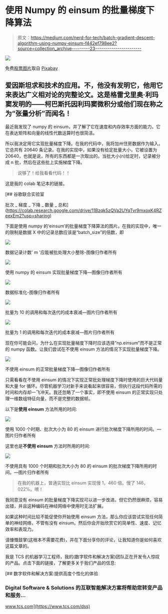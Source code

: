# 使用 Numpy 的 einsum 的批量梯度下降算法

> 原文：<https://medium.com/nerd-for-tech/batch-gradient-descent-algorithm-using-numpy-einsum-f442ef798ee2?source=collection_archive---------23----------------------->

![](img/2debedc2146e6db34fb953f29c274b7b.png)

免费[股票图片](https://pixabay.com/photos/albert-einstein-portrait-1933340/)取自 [Pixabay](https://pixabay.com/)

## 爱因斯坦求和技术的应用。不，他没有发明它，他用它来表达广义相对论的完整论文。这是格雷戈里奥·利玛窦发明的——柯巴斯托因利玛窦微积分或他们现在称之为“张量分析”而闻名！

最近我发现了 numpy 的 einsum，并了解了它在速度和内存效率方面的能力。它在表达矩阵和向量的线性代数运算时也很简洁。

所以我决定用它实现批量梯度下降。在我的代码中，我将加州住房数据作为输入。它总共有 20640 条记录。在我的实现中，如果没有给定批量大小，它被设置为 20640，也就是说，所有的东西都是一次取出的。当批大小(n)给定时，记录被分成 n 批，然后在这些批上实施梯度下降。

> 说够了！给我看看代码！！

这是我的 colab 笔记本的链接。

[](https://colab.research.google.com/drive/11Bzqk5zQVa2UYqTvr9mxoxK4RZeexEm2?usp=sharing) [## 谷歌联合实验室

批次 _ 梯度 _ 下降 _ 数量 _ 总和](https://colab.research.google.com/drive/11Bzqk5zQVa2UYqTvr9mxoxK4RZeexEm2?usp=sharing) 

下面是使用 numpy 的‘einsum’的批量梯度下降算法的图片。在我的实现中，唯一的限制是数据 X 中的记录总数应该是“batch_size”的倍数，即

![](img/3a163572db47c4185fe591bde76f4f08.png)

数据记录计数' m '应能被批处理大小整除-图像归作者所有

![](img/1bea69cddd6566fff37d5decdaf9655f.png)

使用 numpy 的 einsum 实现批量梯度下降—图像归作者所有

![](img/1809346a402c6ced66347541bde47fc3.png)

数据标准化-图像归作者所有

![](img/7a5ba677de6172237752a7646363e3c6.png)

批量为 10 的调用和每次迭代的成本衰减—图片归作者所有

![](img/84eae1df7a2444bad92d22c9fea63820.png)

批量为 1 的调用和每次迭代的成本衰减—图片归作者所有

现在你可能会问，为什么在实现批量梯度下降时应该选择“np.einsum”而不是正常的 numpy 函数。让我们尝试在不使用 einsum 方法的情况下实现批量梯度下降。

![](img/67a6bd1ce337dbc9316f9cdb1d6f190d.png)

不使用 einsum 的正常批量梯度下降—图像归作者所有

只需看看在不使用 einsum 的情况下实现正常批处理梯度下降时使用的巨大代码量和大量 for 循环。尽管机器学习对新手来说看起来很容易，但执行这段代码所需的时间和内存却一飞冲天。我还忽略了一个事实，即不使用 einsum 的正常实现只处理一维数组特征向量，而不是完整的数据帧。

以下是**使用 einsum** 方法所用的时间:

![](img/28e135f7feca4761c860efd1f29ee42c.png)

使用 1000 个时期、批次大小为 80 的 einsum 进行批次梯度下降所用的时间。—图片归作者所有

这里也是**不使用 einsum** 方法时所用的时间:

![](img/b5793d1f4946d475c689cff962af04e7.png)

不使用具有 1000 个时期和批次大小为 80 的 einsum 的批次梯度下降所用的时间。—图片归作者所有

> 在我的机器上，普通实现比 einsum 实现慢 1，460 倍。慢了 146，022%。唷！

我同意没有 einsum 的批量梯度下降实现可以进一步改进。但它仍然很麻烦，容易出错，并且这种编码在神经网络中使用时无法扩展。

如果这种时间比较不能促使你开始使用 einsum 方法，那么你应该尝试实现任何简单的神经网络，不管有没有 einsum。然后你会开始欣赏它的简单性、速度、记忆效率和表现力。

请慷慨鼓掌(这根本不需要花费)，并在下面分享你的评论，让我知道你是如何喜欢这篇文章的。

我是 TCS 的机器学习工程师，我的(数字软件和解决方案)团队正在开发令人惊叹的产品。点击下面的链接，了解更多关于我们产品的信息:

[](https://www.tcs.com/dss) [## 数字软件和解决方案:提供高度个性化的体验

### Digital Software & Solutions 的互联智能解决方案将帮助您转变产品和服务…

www.tcs.com](https://www.tcs.com/dss)